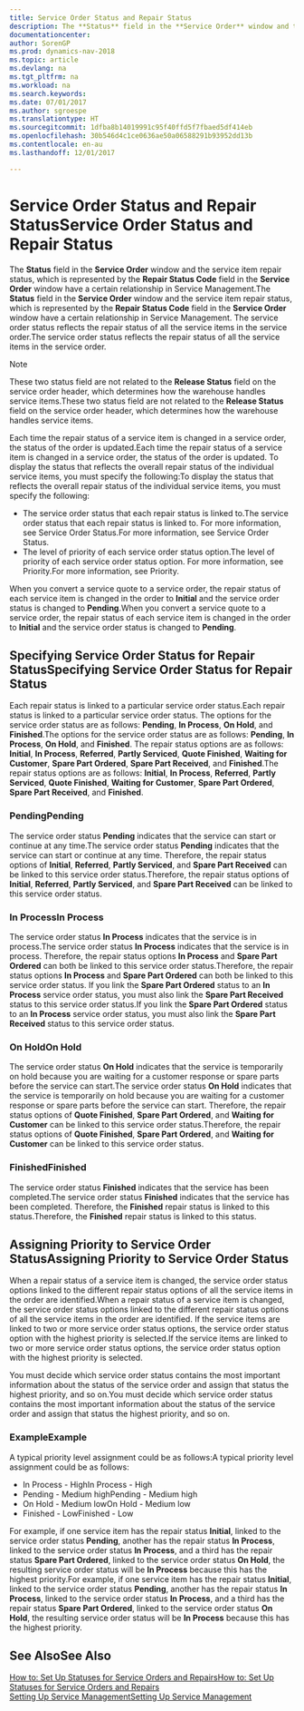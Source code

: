 ```yaml
---
title: Service Order Status and Repair Status
description: The **Status** field in the **Service Order** window and the service item repair status, which is represented by the **Repair Status Code** field in the **Service Order** window have a certain relationship in Service Management. The service order status reflects the repair status of all the service items in the service order.
documentationcenter: 
author: SorenGP
ms.prod: dynamics-nav-2018
ms.topic: article
ms.devlang: na
ms.tgt_pltfrm: na
ms.workload: na
ms.search.keywords: 
ms.date: 07/01/2017
ms.author: sgroespe
ms.translationtype: HT
ms.sourcegitcommit: 1dfba8b14019991c95f40ffd5f7fbaed5df414eb
ms.openlocfilehash: 30b546d4c1ce0636ae50a06588291b93952dd13b
ms.contentlocale: en-au
ms.lasthandoff: 12/01/2017

---
```

# <a name="service-order-status-and-repair-status"></a><span data-ttu-id="d9bc5-104">Service Order Status and Repair Status</span><span class="sxs-lookup"><span data-stu-id="d9bc5-104">Service Order Status and Repair Status</span></span>
<span data-ttu-id="d9bc5-105">The **Status** field in the **Service Order** window and the service item repair status, which is represented by the **Repair Status Code** field in the **Service Order** window have a certain relationship in Service Management.</span><span class="sxs-lookup"><span data-stu-id="d9bc5-105">The **Status** field in the **Service Order** window and the service item repair status, which is represented by the **Repair Status Code** field in the **Service Order** window have a certain relationship in Service Management.</span></span> <span data-ttu-id="d9bc5-106">The service order status reflects the repair status of all the service items in the service order.</span><span class="sxs-lookup"><span data-stu-id="d9bc5-106">The service order status reflects the repair status of all the service items in the service order.</span></span>  
  
> [!NOTE]  
>  <span data-ttu-id="d9bc5-107">These two status field are not related to the **Release Status** field on the service order header, which determines how the warehouse handles service items.</span><span class="sxs-lookup"><span data-stu-id="d9bc5-107">These two status field are not related to the **Release Status** field on the service order header, which determines how the warehouse handles service items.</span></span>  
  
 <span data-ttu-id="d9bc5-108">Each time the repair status of a service item is changed in a service order, the status of the order is updated.</span><span class="sxs-lookup"><span data-stu-id="d9bc5-108">Each time the repair status of a service item is changed in a service order, the status of the order is updated.</span></span> <span data-ttu-id="d9bc5-109">To display the status that reflects the overall repair status of the individual service items, you must specify the following:</span><span class="sxs-lookup"><span data-stu-id="d9bc5-109">To display the status that reflects the overall repair status of the individual service items, you must specify the following:</span></span>  
  
* <span data-ttu-id="d9bc5-110">The service order status that each repair status is linked to.</span><span class="sxs-lookup"><span data-stu-id="d9bc5-110">The service order status that each repair status is linked to.</span></span> <span data-ttu-id="d9bc5-111">For more information, see Service Order Status.</span><span class="sxs-lookup"><span data-stu-id="d9bc5-111">For more information, see Service Order Status.</span></span>  
* <span data-ttu-id="d9bc5-112">The level of priority of each service order status option.</span><span class="sxs-lookup"><span data-stu-id="d9bc5-112">The level of priority of each service order status option.</span></span> <span data-ttu-id="d9bc5-113">For more information, see Priority.</span><span class="sxs-lookup"><span data-stu-id="d9bc5-113">For more information, see Priority.</span></span>  
  
 <span data-ttu-id="d9bc5-114">When you convert a service quote to a service order, the repair status of each service item is changed in the order to **Initial** and the service order status is changed to **Pending**.</span><span class="sxs-lookup"><span data-stu-id="d9bc5-114">When you convert a service quote to a service order, the repair status of each service item is changed in the order to **Initial** and the service order status is changed to **Pending**.</span></span>  
  
## <a name="specifying-service-order-status-for-repair-status"></a><span data-ttu-id="d9bc5-115">Specifying Service Order Status for Repair Status</span><span class="sxs-lookup"><span data-stu-id="d9bc5-115">Specifying Service Order Status for Repair Status</span></span>  
<span data-ttu-id="d9bc5-116">Each repair status is linked to a particular service order status.</span><span class="sxs-lookup"><span data-stu-id="d9bc5-116">Each repair status is linked to a particular service order status.</span></span> <span data-ttu-id="d9bc5-117">The options for the service order status are as follows: **Pending**, **In Process**, **On Hold**, and **Finished**.</span><span class="sxs-lookup"><span data-stu-id="d9bc5-117">The options for the service order status are as follows: **Pending**, **In Process**, **On Hold**, and **Finished**.</span></span> <span data-ttu-id="d9bc5-118">The repair status options are as follows: **Initial**, **In Process**, **Referred**, **Partly Serviced**, **Quote Finished**, **Waiting for Customer**, **Spare Part Ordered**, **Spare Part Received**, and **Finished**.</span><span class="sxs-lookup"><span data-stu-id="d9bc5-118">The repair status options are as follows: **Initial**, **In Process**, **Referred**, **Partly Serviced**, **Quote Finished**, **Waiting for Customer**, **Spare Part Ordered**, **Spare Part Received**, and **Finished**.</span></span>  
  
### <a name="pending"></a><span data-ttu-id="d9bc5-119">Pending</span><span class="sxs-lookup"><span data-stu-id="d9bc5-119">Pending</span></span>  
<span data-ttu-id="d9bc5-120">The service order status **Pending** indicates that the service can start or continue at any time.</span><span class="sxs-lookup"><span data-stu-id="d9bc5-120">The service order status **Pending** indicates that the service can start or continue at any time.</span></span> <span data-ttu-id="d9bc5-121">Therefore, the repair status options of **Initial**, **Referred**, **Partly Serviced**, and **Spare Part Received** can be linked to this service order status.</span><span class="sxs-lookup"><span data-stu-id="d9bc5-121">Therefore, the repair status options of **Initial**, **Referred**, **Partly Serviced**, and **Spare Part Received** can be linked to this service order status.</span></span>  
  
### <a name="in-process"></a><span data-ttu-id="d9bc5-122">In Process</span><span class="sxs-lookup"><span data-stu-id="d9bc5-122">In Process</span></span>  
<span data-ttu-id="d9bc5-123">The service order status **In Process** indicates that the service is in process.</span><span class="sxs-lookup"><span data-stu-id="d9bc5-123">The service order status **In Process** indicates that the service is in process.</span></span> <span data-ttu-id="d9bc5-124">Therefore, the repair status options **In Process** and **Spare Part Ordered** can both be linked to this service order status.</span><span class="sxs-lookup"><span data-stu-id="d9bc5-124">Therefore, the repair status options **In Process** and **Spare Part Ordered** can both be linked to this service order status.</span></span> <span data-ttu-id="d9bc5-125">If you link the **Spare Part Ordered** status to an **In Process** service order status, you must also link the **Spare Part Received** status to this service order status.</span><span class="sxs-lookup"><span data-stu-id="d9bc5-125">If you link the **Spare Part Ordered** status to an **In Process** service order status, you must also link the **Spare Part Received** status to this service order status.</span></span>  
  
### <a name="on-hold"></a><span data-ttu-id="d9bc5-126">On Hold</span><span class="sxs-lookup"><span data-stu-id="d9bc5-126">On Hold</span></span>  
<span data-ttu-id="d9bc5-127">The service order status **On Hold** indicates that the service is temporarily on hold because you are waiting for a customer response or spare parts before the service can start.</span><span class="sxs-lookup"><span data-stu-id="d9bc5-127">The service order status **On Hold** indicates that the service is temporarily on hold because you are waiting for a customer response or spare parts before the service can start.</span></span> <span data-ttu-id="d9bc5-128">Therefore, the repair status options of **Quote Finished**, **Spare Part Ordered**, and **Waiting for Customer** can be linked to this service order status.</span><span class="sxs-lookup"><span data-stu-id="d9bc5-128">Therefore, the repair status options of **Quote Finished**, **Spare Part Ordered**, and **Waiting for Customer** can be linked to this service order status.</span></span>  
  
### <a name="finished"></a><span data-ttu-id="d9bc5-129">Finished</span><span class="sxs-lookup"><span data-stu-id="d9bc5-129">Finished</span></span>  
<span data-ttu-id="d9bc5-130">The service order status **Finished** indicates that the service has been completed.</span><span class="sxs-lookup"><span data-stu-id="d9bc5-130">The service order status **Finished** indicates that the service has been completed.</span></span> <span data-ttu-id="d9bc5-131">Therefore, the **Finished** repair status is linked to this status.</span><span class="sxs-lookup"><span data-stu-id="d9bc5-131">Therefore, the **Finished** repair status is linked to this status.</span></span>  
  
## <a name="assigning-priority-to-service-order-status"></a><span data-ttu-id="d9bc5-132">Assigning Priority to Service Order Status</span><span class="sxs-lookup"><span data-stu-id="d9bc5-132">Assigning Priority to Service Order Status</span></span>  
<span data-ttu-id="d9bc5-133">When a repair status of a service item is changed, the service order status options linked to the different repair status options of all the service items in the order are identified.</span><span class="sxs-lookup"><span data-stu-id="d9bc5-133">When a repair status of a service item is changed, the service order status options linked to the different repair status options of all the service items in the order are identified.</span></span> <span data-ttu-id="d9bc5-134">If the service items are linked to two or more service order status options, the service order status option with the highest priority is selected.</span><span class="sxs-lookup"><span data-stu-id="d9bc5-134">If the service items are linked to two or more service order status options, the service order status option with the highest priority is selected.</span></span>  
  
<span data-ttu-id="d9bc5-135">You must decide which service order status contains the most important information about the status of the service order and assign that status the highest priority, and so on.</span><span class="sxs-lookup"><span data-stu-id="d9bc5-135">You must decide which service order status contains the most important information about the status of the service order and assign that status the highest priority, and so on.</span></span>  
  
### <a name="example"></a><span data-ttu-id="d9bc5-136">Example</span><span class="sxs-lookup"><span data-stu-id="d9bc5-136">Example</span></span>  
<span data-ttu-id="d9bc5-137">A typical priority level assignment could be as follows:</span><span class="sxs-lookup"><span data-stu-id="d9bc5-137">A typical priority level assignment could be as follows:</span></span>  
  
* <span data-ttu-id="d9bc5-138">In Process - High</span><span class="sxs-lookup"><span data-stu-id="d9bc5-138">In Process - High</span></span>  
* <span data-ttu-id="d9bc5-139">Pending - Medium high</span><span class="sxs-lookup"><span data-stu-id="d9bc5-139">Pending - Medium high</span></span>  
* <span data-ttu-id="d9bc5-140">On Hold - Medium low</span><span class="sxs-lookup"><span data-stu-id="d9bc5-140">On Hold - Medium low</span></span>  
* <span data-ttu-id="d9bc5-141">Finished - Low</span><span class="sxs-lookup"><span data-stu-id="d9bc5-141">Finished - Low</span></span>  
  
<span data-ttu-id="d9bc5-142">For example, if one service item has the repair status **Initial**, linked to the service order status **Pending**, another has the repair status **In Process**, linked to the service order status **In Process**, and a third has the repair status **Spare Part Ordered**, linked to the service order status **On Hold**, the resulting service order status will be **In Process** because this has the highest priority.</span><span class="sxs-lookup"><span data-stu-id="d9bc5-142">For example, if one service item has the repair status **Initial**, linked to the service order status **Pending**, another has the repair status **In Process**, linked to the service order status **In Process**, and a third has the repair status **Spare Part Ordered**, linked to the service order status **On Hold**, the resulting service order status will be **In Process** because this has the highest priority.</span></span>  
  
## <a name="see-also"></a><span data-ttu-id="d9bc5-143">See Also</span><span class="sxs-lookup"><span data-stu-id="d9bc5-143">See Also</span></span>  
[<span data-ttu-id="d9bc5-144">How to: Set Up Statuses for Service Orders and Repairs</span><span class="sxs-lookup"><span data-stu-id="d9bc5-144">How to: Set Up Statuses for Service Orders and Repairs</span></span>](service-order-repair-status.md)  
[<span data-ttu-id="d9bc5-145">Setting Up Service Management</span><span class="sxs-lookup"><span data-stu-id="d9bc5-145">Setting Up Service Management</span></span>](service-setup-service.md)  

